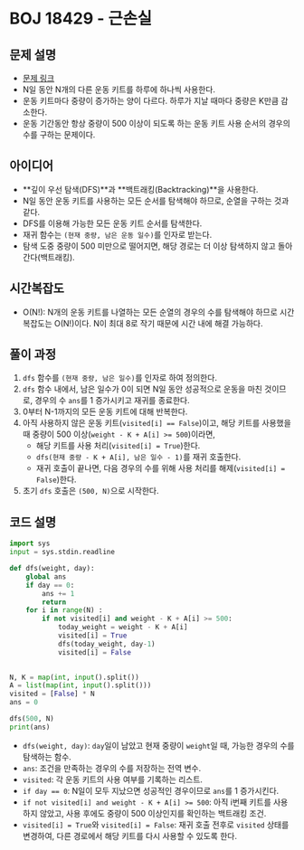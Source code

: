 # BOJ 18429 - 근손실

## 문제 설명
- [문제 링크](https://www.acmicpc.net/problem/18429)
- N일 동안 N개의 다른 운동 키트를 하루에 하나씩 사용한다.
- 운동 키트마다 중량이 증가하는 양이 다르다. 하루가 지날 때마다 중량은 K만큼 감소한다.
- 운동 기간동안 항상 중량이 500 이상이 되도록 하는 운동 키트 사용 순서의 경우의 수를 구하는 문제이다.

## 아이디어
- **깊이 우선 탐색(DFS)**과 **백트래킹(Backtracking)**을 사용한다.
- N일 동안 운동 키트를 사용하는 모든 순서를 탐색해야 하므로, 순열을 구하는 것과 같다.
- DFS를 이용해 가능한 모든 운동 키트 순서를 탐색한다.
- 재귀 함수는 `(현재 중량, 남은 운동 일수)`를 인자로 받는다.
- 탐색 도중 중량이 500 미만으로 떨어지면, 해당 경로는 더 이상 탐색하지 않고 돌아간다(백트래킹).

## 시간복잡도
- O(N!): N개의 운동 키트를 나열하는 모든 순열의 경우의 수를 탐색해야 하므로 시간 복잡도는 O(N!)이다. N이 최대 8로 작기 때문에 시간 내에 해결 가능하다.

## 풀이 과정
1. `dfs` 함수를 `(현재 중량, 남은 일수)`를 인자로 하여 정의한다.
2. `dfs` 함수 내에서, 남은 일수가 0이 되면 N일 동안 성공적으로 운동을 마친 것이므로, 경우의 수 `ans`를 1 증가시키고 재귀를 종료한다.
3. 0부터 N-1까지의 모든 운동 키트에 대해 반복한다.
4. 아직 사용하지 않은 운동 키트(`visited[i] == False`)이고, 해당 키트를 사용했을 때 중량이 500 이상(`weight - K + A[i] >= 500`)이라면,
   - 해당 키트를 사용 처리(`visited[i] = True`)한다.
   - `dfs(현재 중량 - K + A[i], 남은 일수 - 1)`를 재귀 호출한다.
   - 재귀 호출이 끝나면, 다음 경우의 수를 위해 사용 처리를 해제(`visited[i] = False`)한다.
5. 초기 `dfs` 호출은 `(500, N)`으로 시작한다.

## 코드 설명
```python
import sys
input = sys.stdin.readline

def dfs(weight, day):
    global ans
    if day == 0:
        ans += 1
        return
    for i in range(N) : 
        if not visited[i] and weight - K + A[i] >= 500:
            today_weight = weight - K + A[i]
            visited[i] = True
            dfs(today_weight, day-1)
            visited[i] = False
            

N, K = map(int, input().split())
A = list(map(int, input().split()))
visited = [False] * N
ans = 0

dfs(500, N)
print(ans)
```
- `dfs(weight, day)`: `day`일이 남았고 현재 중량이 `weight`일 때, 가능한 경우의 수를 탐색하는 함수.
- `ans`: 조건을 만족하는 경우의 수를 저장하는 전역 변수.
- `visited`: 각 운동 키트의 사용 여부를 기록하는 리스트.
- `if day == 0`: N일이 모두 지났으면 성공적인 경우이므로 `ans`를 1 증가시킨다.
- `if not visited[i] and weight - K + A[i] >= 500`: 아직 i번째 키트를 사용하지 않았고, 사용 후에도 중량이 500 이상인지를 확인하는 백트래킹 조건.
- `visited[i] = True`와 `visited[i] = False`: 재귀 호출 전후로 `visited` 상태를 변경하여, 다른 경로에서 해당 키트를 다시 사용할 수 있도록 한다.
